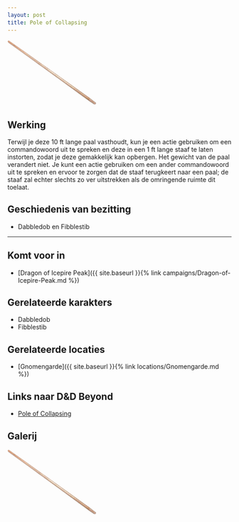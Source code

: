 ```yaml
---
layout: post
title: Pole of Collapsing
---
```


<img src="../images/Pole of Collapsing.png" alt="Pole of Collapsing" width=200>

## Werking
Terwijl je deze 10 ft lange paal vasthoudt, kun je een actie gebruiken om een commandowoord uit te spreken en deze in een 1 ft lange staaf te laten instorten, zodat je deze gemakkelijk kan opbergen. Het gewicht van de paal verandert niet. Je kunt een actie gebruiken om een ander commandowoord uit te spreken en ervoor te zorgen dat de staaf terugkeert naar een paal; de staaf zal echter slechts zo ver uitstrekken als de omringende ruimte dit toelaat.

## Geschiedenis van bezitting
* Dabbledob en Fibblestib

---

## Komt voor in
* [Dragon of Icepire Peak]({{ site.baseurl }}{% link campaigns/Dragon-of-Icepire-Peak.md %})

## Gerelateerde karakters
* Dabbledob
* Fibblestib

## Gerelateerde locaties
* [Gnomengarde]({{ site.baseurl }}{% link locations/Gnomengarde.md %})

## Links naar D&D Beyond
* [Pole of Collapsing](http://dnd5e.wikidot.com/wondrous-items:pole-of-collapsing)

## Galerij
<img src="../images/Pole of Collapsing.png" alt="Pole of Collapsing" width=200>